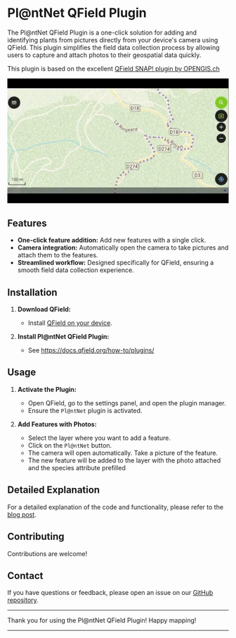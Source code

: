 # Pl@ntNet QField Plugin

The Pl@ntNet QField Plugin is a one-click solution for adding and identifying plants from pictures directly from your device's camera using QField.
This plugin simplifies the field data collection process by allowing users to capture and attach photos to their geospatial data quickly.

This plugin is based on the excellent [QField SNAP! plugin by OPENGIS.ch](https://github.com/opengisch/qfield-snap/)


![Teaser](teaser.gif)

## Features
- **One-click feature addition:** Add new features with a single click.
- **Camera integration:** Automatically open the camera to take pictures and attach them to the features.
- **Streamlined workflow:** Designed specifically for QField, ensuring a smooth field data collection experience.

## Installation

1. **Download QField:**
   - Install [QField on your device](https://qfield.org/get).

2. **Install Pl@ntNet QField Plugin:**
   - See https://docs.qfield.org/how-to/plugins/

## Usage

1. **Activate the Plugin:**
   - Open QField, go to the settings panel, and open the plugin manager.
   - Ensure the `Pl@ntNet` plugin is activated.

2. **Add Features with Photos:**
   - Select the layer where you want to add a feature.
   - Click on the `Pl@ntNet` button.
   - The camera will open automatically. Take a picture of the feature.
   - The new feature will be added to the layer with the photo attached and the species attribute prefilled

## Detailed Explanation

For a detailed explanation of the code and functionality, please refer to the [blog post](https://www.opengis.ch/fr/2024/06/18/supercharge-your-fieldwork-with-qfields-project-and-app-wide-plugins/).

## Contributing

Contributions are welcome!

## Contact

If you have questions or feedback, please open an issue on our [GitHub repository](/issues).

---

Thank you for using the Pl@ntNet QField Plugin! Happy mapping!

---
